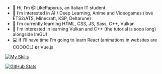 - 👋 Hi, I’m @ILikePapyrus, an Italian IT student
- 👀 I’m interested in AI / Deep Learning, Anime and Videogames (love ETS2/ATS, Minecraft, KSP, Deltarune)
- 🌱 I’m currently learning HTML, CSS, JS, Sass, C++, Vulkan
- 🎨 I'm interested in learning Vulkan and C++ (the tutorial is sooo long) alongside ImGUI
- 💻 If I'll have time I'm going to learn React (animations in websites are COOOOL) **or** Vue.js

[![My Skills](https://skillicons.dev/icons?i=html,css,js,bootstrap,mysql,php,java,idea,linux,md,py,pycharm,cpp,clion,visualstudio)](https://skillicons.dev)


<!--- - 📫 How to reach me ... --->

<!---
ILikePapyrus/ILikePapyrus is a ✨ special ✨ repository because its `README.md` (this file) appears on your GitHub profile.
You can click the Preview link to take a look at your changes.
--->
[![GitHub Stats](https://gh-readme-profile.vercel.app/api?username=ILikePapyrus&theme=dark)](https://github.com/FajarKim/github-readme-profile)
